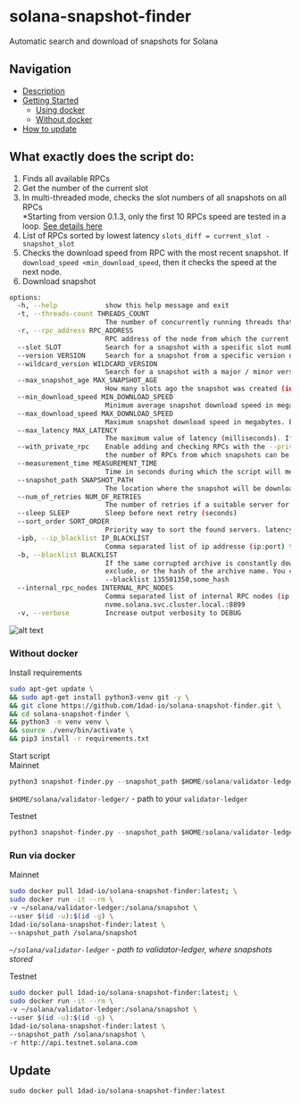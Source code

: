 # solana-snapshot-finder
Automatic search and download of snapshots for Solana  

## Navigation  
* [Description](#what-exactly-does-the-script-do)
* [Getting Started]()
    - [Using docker](#run-via-docker)  
    - [Without docker](#without-docker)  
* [How to update](#update)

## What exactly does the script do:  
1. Finds all available RPCs  
2. Get the number of the current slot  
3. In multi-threaded mode, checks the slot numbers of all snapshots on all RPCs  
*Starting from version 0.1.3, only the first 10 RPCs speed are tested in a loop. [See details here](https://github.com/1dad-io/solana-snapshot-finder/releases/tag/0.1.3)
5. List of RPCs sorted by lowest latency
`slots_diff = current_slot - snapshot_slot`
5. Checks the download speed from RPC with the most recent snapshot. If `download_speed <min_download_speed`, then it checks the speed at the next node.  
6. Download snapshot  
```bash
options:
  -h, --help            show this help message and exit
  -t, --threads-count THREADS_COUNT
                        The number of concurrently running threads that check snapshots for rpc nodes
  -r, --rpc_address RPC_ADDRESS
                        RPC address of the node from which the current slot number will be taken. Default: https://api.mainnet-beta.solana.com
  --slot SLOT           Search for a snapshot with a specific slot number (useful for network restarts)
  --version VERSION     Search for a snapshot from a specific version node
  --wildcard_version WILDCARD_VERSION
                        Search for a snapshot with a major / minor version e.g. 1.18 (excluding .23)
  --max_snapshot_age MAX_SNAPSHOT_AGE
                        How many slots ago the snapshot was created (in slots)
  --min_download_speed MIN_DOWNLOAD_SPEED
                        Minimum average snapshot download speed in megabytes
  --max_download_speed MAX_DOWNLOAD_SPEED
                        Maximum snapshot download speed in megabytes. Example: --max_download_speed 192
  --max_latency MAX_LATENCY
                        The maximum value of latency (milliseconds). If latency > max_latency --> skip
  --with_private_rpc    Enable adding and checking RPCs with the --private-rpc option. This slow down checking and searching but potentially increases
                        the number of RPCs from which snapshots can be downloaded.
  --measurement_time MEASUREMENT_TIME
                        Time in seconds during which the script will measure the download speed
  --snapshot_path SNAPSHOT_PATH
                        The location where the snapshot will be downloaded (absolute path). Example: /home/ubuntu/solana/validator-ledger
  --num_of_retries NUM_OF_RETRIES
                        The number of retries if a suitable server for downloading the snapshot was not found
  --sleep SLEEP         Sleep before next retry (seconds)
  --sort_order SORT_ORDER
                        Priority way to sort the found servers. latency or slots_diff
  -ipb, --ip_blacklist IP_BLACKLIST
                        Comma separated list of ip addresse (ip:port) that will be excluded from the scan. Example: -ipb 1.1.1.1:8899,8.8.8.8:8899
  -b, --blacklist BLACKLIST
                        If the same corrupted archive is constantly downloaded, you can exclude it. Specify either the number of the slot you want to
                        exclude, or the hash of the archive name. You can specify several, separated by commas. Example: -b 135501350,135501360 or
                        --blacklist 135501350,some_hash
  --internal_rpc_nodes INTERNAL_RPC_NODES
                        Comma separated list of internal RPC nodes (ip:port) that will be included in the scan. Example: --internal_rpc_nodes solana-
                        nvme.solana.svc.cluster.local.:8899
  -v, --verbose         Increase output verbosity to DEBUG
```
![alt text](https://raw.githubusercontent.com/1dad-io/solana-snapshot-finder/aec9a59a7517a5049fa702675bdc8c770acbef99/2021-07-23_22-38.png?raw=true)

### Without docker   
Install requirements  
```bash
sudo apt-get update \
&& sudo apt-get install python3-venv git -y \
&& git clone https://github.com/1dad-io/solana-snapshot-finder.git \
&& cd solana-snapshot-finder \
&& python3 -m venv venv \
&& source ./venv/bin/activate \
&& pip3 install -r requirements.txt
```

Start script  
Mainnet  
```python
python3 snapshot-finder.py --snapshot_path $HOME/solana/validator-ledger
``` 
`$HOME/solana/validator-ledger/` - path to your `validator-ledger`

Testnet  
```python
python3 snapshot-finder.py --snapshot_path $HOME/solana/validator-ledger -r http://api.testnet.solana.com
``` 

### Run via docker  
Mainnet  
```bash
sudo docker pull 1dad-io/solana-snapshot-finder:latest; \
sudo docker run -it --rm \
-v ~/solana/validator-ledger:/solana/snapshot \
--user $(id -u):$(id -g) \
1dad-io/solana-snapshot-finder:latest \
--snapshot_path /solana/snapshot
```
*`~/solana/validator-ledger` - path to validator-ledger, where snapshots stored*

Testnet  
```bash
sudo docker pull 1dad-io/solana-snapshot-finder:latest; \
sudo docker run -it --rm \
-v ~/solana/validator-ledger:/solana/snapshot \
--user $(id -u):$(id -g) \
1dad-io/solana-snapshot-finder:latest \
--snapshot_path /solana/snapshot \
-r http://api.testnet.solana.com
```

## Update  
`sudo docker pull 1dad-io/solana-snapshot-finder:latest`
